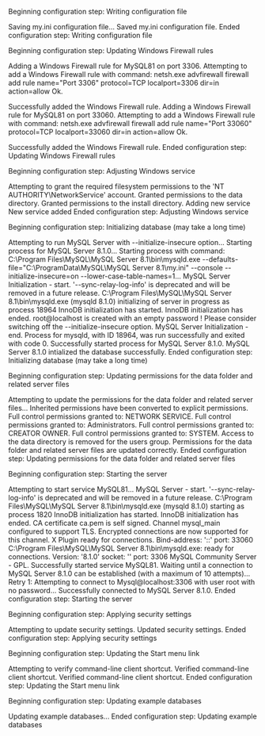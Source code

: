 Beginning configuration step: Writing configuration file

Saving my.ini configuration file...
Saved my.ini configuration file.
Ended configuration step: Writing configuration file

Beginning configuration step: Updating Windows Firewall rules

Adding a Windows Firewall rule for MySQL81 on port 3306.
Attempting to add a Windows Firewall rule with command: netsh.exe advfirewall firewall add rule name="Port 3306" protocol=TCP localport=3306 dir=in action=allow
Ok.


Successfully added the Windows Firewall rule.
Adding a Windows Firewall rule for MySQL81 on port 33060.
Attempting to add a Windows Firewall rule with command: netsh.exe advfirewall firewall add rule name="Port 33060" protocol=TCP localport=33060 dir=in action=allow
Ok.


Successfully added the Windows Firewall rule.
Ended configuration step: Updating Windows Firewall rules

Beginning configuration step: Adjusting Windows service

Attempting to grant the required filesystem permissions to the 'NT AUTHORITY\NetworkService' account.
Granted permissions to the data directory.
Granted permissions to the install directory.
Adding new service
New service added
Ended configuration step: Adjusting Windows service

Beginning configuration step: Initializing database (may take a long time)

Attempting to run MySQL Server with --initialize-insecure option...
Starting process for MySQL Server 8.1.0...
Starting process with command: C:\Program Files\MySQL\MySQL Server 8.1\bin\mysqld.exe --defaults-file="C:\ProgramData\MySQL\MySQL Server 8.1\my.ini" --console --initialize-insecure=on --lower-case-table-names=1...
MySQL Server Initialization - start.
'--sync-relay-log-info' is deprecated and will be removed in a future release.
C:\Program Files\MySQL\MySQL Server 8.1\bin\mysqld.exe (mysqld 8.1.0) initializing of server in progress as process 18964
InnoDB initialization has started.
InnoDB initialization has ended.
root@localhost is created with an empty password ! Please consider switching off the --initialize-insecure option.
MySQL Server Initialization - end.
Process for mysqld, with ID 18964, was run successfully and exited with code 0.
Successfully started process for MySQL Server 8.1.0.
MySQL Server 8.1.0 intialized the database successfully.
Ended configuration step: Initializing database (may take a long time)

Beginning configuration step: Updating permissions for the data folder and related server files

Attempting to update the permissions for the data folder and related server files...
Inherited permissions have been converted to explicit permissions.
Full control permissions granted to: NETWORK SERVICE.
Full control permissions granted to: Administrators.
Full control permissions granted to: CREATOR OWNER.
Full control permissions granted to: SYSTEM.
Access to the data directory is removed for the users group.
Permissions for the data folder and related server files are updated correctly.
Ended configuration step: Updating permissions for the data folder and related server files

Beginning configuration step: Starting the server

Attempting to start service MySQL81...
MySQL Server - start.
'--sync-relay-log-info' is deprecated and will be removed in a future release.
C:\Program Files\MySQL\MySQL Server 8.1\bin\mysqld.exe (mysqld 8.1.0) starting as process 1820
InnoDB initialization has started.
InnoDB initialization has ended.
CA certificate ca.pem is self signed.
Channel mysql_main configured to support TLS. Encrypted connections are now supported for this channel.
X Plugin ready for connections. Bind-address: '::' port: 33060
C:\Program Files\MySQL\MySQL Server 8.1\bin\mysqld.exe: ready for connections. Version: '8.1.0'  socket: ''  port: 3306  MySQL Community Server - GPL.
Successfully started service MySQL81.
Waiting until a connection to MySQL Server 8.1.0 can be established (with a maximum of 10 attempts)...
Retry 1: Attempting to connect to Mysql@localhost:3306 with user root with no password...
Successfully connected to MySQL Server 8.1.0.
Ended configuration step: Starting the server

Beginning configuration step: Applying security settings

Attempting to update security settings.
Updated security settings.
Ended configuration step: Applying security settings

Beginning configuration step: Updating the Start menu link

Attempting to verify command-line client shortcut.
Verified command-line client shortcut.
Verified command-line client shortcut.
Ended configuration step: Updating the Start menu link

Beginning configuration step: Updating example databases

Updating example databases...
Ended configuration step: Updating example databases

